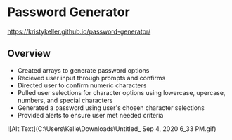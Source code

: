 # Password Generator
 https://kristykeller.github.io/password-generator/
## Overview
* Created arrays to generate password options
* Recieved user input through prompts and confirms 
* Directed user to confirm numeric characters
* Pulled user selections for character options using lowercase, upercase, numbers, and special characters
* Generated a password using user's chosen character selections
* Provided alerts to ensure user met needed criteria 

![Alt Text](C:\Users\Kelle\Downloads\Untitled_ Sep 4, 2020 6_33 PM.gif)
